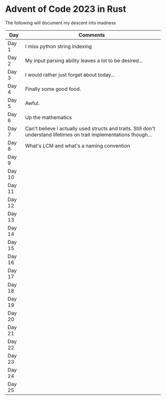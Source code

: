 # Advent of Code 2023 in Rust
The following will document my descent into madness


| **Day**  | **Comments**                              |
|----------|-------------------------------------------|
| Day 1    | I miss python string indexing             |
| Day 2    | My input parsing ability leaves a lot to be desired...                                         |
| Day 3    | I would rather just forget about today...                                  |
| Day 4    |            Finally some good food.             |
| Day 5    |                     Awful.                      |
| Day 6    |                       Up the mathematics                    |
| Day 7    |                       Can't believe I actually used structs and traits. Still don't understand lifetimes on trait implementations though...           |
| Day 8    |       What's LCM and what's a naming convention                                    |
| Day 9    |                                           |
| Day 10   |                                           |
| Day 11   |                                           |
| Day 12   |                                           |
| Day 13   |                                           |
| Day 14   |                                           |
| Day 15   |                                           |
| Day 16   |                                           |
| Day 17   |                                           |
| Day 18   |                                           |
| Day 19   |                                           |
| Day 20   |                                           |
| Day 21   |                                           |
| Day 22   |                                           |
| Day 23   |                                           |
| Day 24   |                                           |
| Day 25   |                                           |

